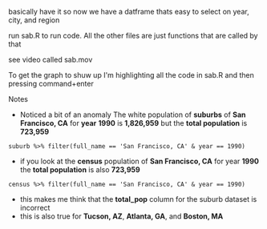 basically have it so now we have a datframe thats easy to select on year, city, and region

run sab.R to run code. All the other files are just functions that are called by that

see video called sab.mov

To get the graph to shuw up I'm highlighting all the code in sab.R and then pressing command+enter

Notes
- Noticed a bit of an anomaly The white population of **suburbs** of **San Francisco, CA** for **year** **1990** is **1,826,959** but the **total population** is **723,959**

```
suburb %>% filter(full_name == 'San Francisco, CA' & year == 1990)
```

- if you look at the **census** population of **San Francisco, CA** for year **1990** the **total population** is also **723,959**

```
census %>% filter(full_name == 'San Francisco, CA' & year == 1990)
```

- this makes me think that the **total_pop** column for the suburb dataset is incorrect
- this is also true for **Tucson, AZ**, **Atlanta, GA**, and **Boston, MA**
